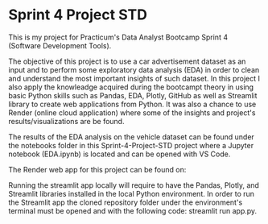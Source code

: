 # Sprint 4 Project STD

This is my project for Practicum's Data Analyst Bootcamp Sprint 4 (Software Development Tools).

The objective of this project is to use a car advertisement dataset as an input and to perform some exploratory data analysis (EDA) in order to clean and understand the most important insights of such dataset. In this project I also apply the knowleadge acquired during the bootcampt theory in using basic Python skills such as Pandas, EDA, Plotly, GitHub as well as Streamlit library to create web applications from Python. It was also a chance to use Render (online cloud application) where some of the insights and project's results/visualizations are be found.

The results of the EDA analysis on the vehicle dataset can be found under the notebooks folder in this Sprint-4-Project-STD project where a Jupyter notebook (EDA.ipynb) is located and can be opened with VS Code.

The Render web app for this project can be found on: 

Running the streamlit app locally will require to have the Pandas, Plotly, and Streamlit libraries installed in the local Python environment. In order to run the Streamlit app the cloned repository folder under the environment's terminal must be opened and with the following code: streamlit run app.py.
